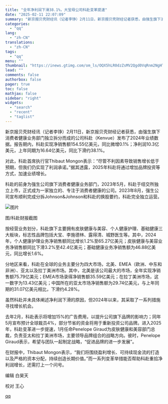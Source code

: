 ```yaml
---
title: "全年净利润下滑38.1%，大宝母公司科赴变革提速"
date: "2025-02-11 22:07:09"
summary: "新京报贝壳财经讯（记者李铮）2月11日，新京报贝壳财经记者获悉，由强生旗下消费者健康业务部门独立拆分..."
categories:
  - "qq"
lang:
  - "zh-CN"
translations:
  - "zh-CN"
tags:
  - "qq"
menu: ""
thumbnail: "https://inews.gtimg.com/om_ls/OQX5hLR0dzZsMV2Qgd0VqRnm2NgHT25jkxrzin0x4xwtsAA_640360/0"
lead: ""
comments: false
authorbox: false
pager: true
toc: false
mathjax: false
sidebar: "right"
widgets:
  - "search"
  - "recent"
  - "taglist"
---
```


新京报贝壳财经讯（记者李铮）2月11日，新京报贝壳财经记者获悉，由强生旗下消费者健康业务部门独立拆分而成的公司科赴（Kenvue）发布了2024年业绩数据。报告期内，科赴实现净销售额154.55亿美元，同比微增0.1%；净利润10.3亿美元，上年同期为16.64亿美元，同比下滑约38.1%。

对此，科赴首席执行官Thibaut Mongon表示：“尽管不利因素导致销售增长低于预期，但我们仍实现了利润承诺。”据其透露，2025年科赴将通过增加品牌投资等方式，加速业绩增长。

科赴的前身为强生公司旗下消费者健康业务部门，2023年5月，科赴于纽交所独立上市，正式成为一家独立的、专注于消费者健康的公司。2023年8月，强生公司宣布顺利完成分拆Johnson&Johnson和科赴的换股要约，科赴完全独立运营。

![图片](https://inews.gtimg.com/om_bt/OcXnt_tMZEszc9ioZ1aIZB4VawLfHvUPt6mQ8zJxIp52sAA/641)

图/科赴财报截图

按经营业务划分，科赴旗下主要拥有皮肤健康与美容、个人健康护理、基础健康三大板块，标志性品牌包括大宝、李施德林、露得清、城野医生等。其中，2024年，个人健康护理业务净销售额同比增长1.2%至65.27亿美元；皮肤健康与美容业务净销售额同比下滑3.2%至42.4亿美元；基础健康业务净销售额为46.88亿美元，同比增长1.6%。

分地区来看，科赴在全球的业务主要分为四大市场，北美、EMEA（欧洲、中东和非洲）、亚太以及拉丁美洲市场。其中，北美是该公司最大的市场，全年实现净销售额75.79亿美元；EMEA市场录得净销售额35.59亿美元；在拉丁美洲市场，这一数字为13.43亿美元；中国所在的亚太市场净销售额为29.74亿美元，与上年同期的31.07亿美元相比，下滑约4.28%。

虽然科赴并未具体阐述净利润下滑的原因，但2024年以来，其采取了一系列措施寻找增长机会。

去年2月，科赴表示将增加15%的广告费用，以提升公司旗下品牌的影响力；同年5月宣布预计全球裁员4%，部分节省的资金将用于重新投资公司品牌。进入2025年，科赴变革进一步提速，1月任命Penelope Giraud为皮肤健康和美容部门总裁，负责亚太和拉丁美洲市场，主要领导品牌组合的战略方向。彼时，Penelope Giraud表示，希望与团队一起制定战略，“促进品牌的进一步发展”。

在财报中，Thibaut Mongon表示，“我们将围绕盈利增长、可持续现金流的打造以及严格的资本分配，持续创造长期价值。”而一系列变革举措能否帮助科赴重拾净利润增长，还需打上一个问号。

编辑 白昊天

校对 王心

[qq](https://new.qq.com/rain/a/20250211A08RUX00)
